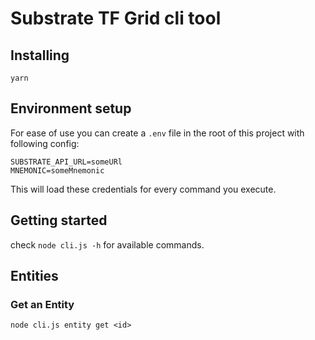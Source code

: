 # Substrate TF Grid cli tool

## Installing

`yarn`

## Environment setup

For ease of use you can create a `.env` file in the root of this project with following config:

```
SUBSTRATE_API_URL=someURl
MNEMONIC=someMnemonic
```

This will load these credentials for every command you execute.

## Getting started

check `node cli.js -h` for available commands.

## Entities

### Get an Entity

```
node cli.js entity get <id>
```